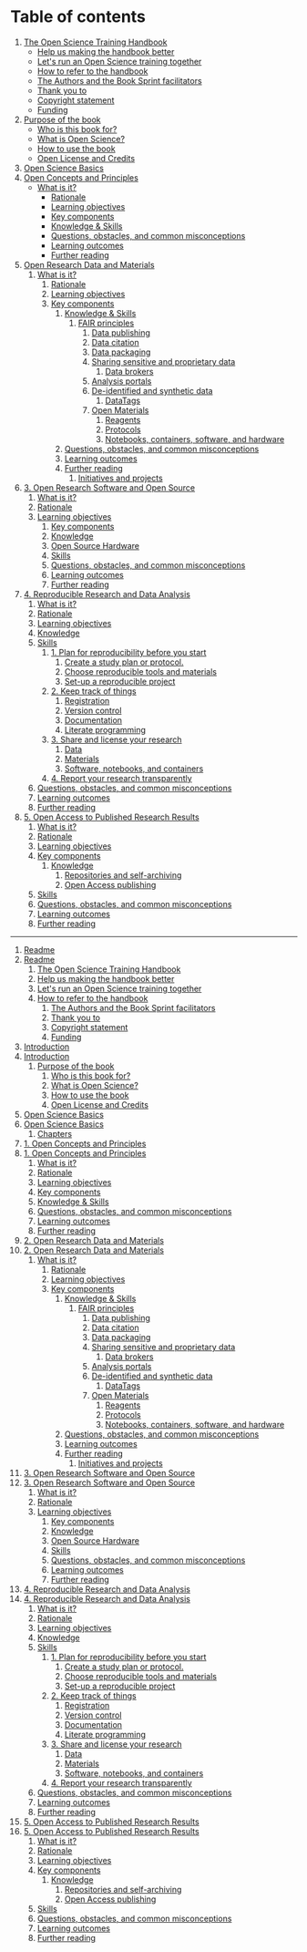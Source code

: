 # Table of contents

1. [The Open Science Training Handbook](openscience-en/chapter_1?id=the-open-science-training-handbook)
    - [Help us making the handbook better](openscience-en/chapter_1.md#H3046972)
    - [Let's run an Open Science training together](openscience-en/chapter_1.md#H8885178)
    - [How to refer to the handbook](openscience-en/chapter_1.md#H4508197)
    - [The Authors and the Book Sprint facilitators](openscience-en/chapter_1.md#the-authors-and-the-book-sprint-facilitators)
    - [Thank you to](openscience-en/chapter_1.md#thank-you-to)
    - [Copyright statement](openscience-en/chapter_1.md#copyright-statement)
    - [Funding](openscience-en/chapter_1.md#funding)
2. [Purpose of the book](openscience-en/chapter_2.md#H6454337)
    - [Who is this book for?](openscience-en/chapter_2.md#who-is-this-book-for)
    - [What is Open Science?](openscience-en/chapter_2.md#what-is-open-science)
    - [How to use the book](openscience-en/chapter_2.md#how-to-use-the-book)
    - [Open License and Credits](openscience-en/chapter_2.md#open-license-and-credits)
3. [Open Science Basics](openscience-en/chapter_3.md)
 1. [Open Concepts and Principles](openscience-en/chapter_4.md)
    - [What is it?](openscience-en/chapter_4.md#what-is-it)
      - [Rationale](openscience-en/chapter_4.md#rationale)
      - [Learning objectives](openscience-en/chapter_4.md#learning-objectives)
      - [Key components](openscience-en/chapter_4.md#key-components)
      - [Knowledge & Skills](openscience-en/chapter_4.md#knowledge--skills)
      - [Questions, obstacles, and common misconceptions](openscience-en/chapter_4.md#questions-obstacles-and-common-misconceptions)
      -  [Learning outcomes](openscience-en/chapter_4.md#learning-outcomes)
      -  [Further reading](openscience-en/chapter_4.md#further-reading)
 2. [Open Research Data and Materials](openscience-en/chapter_5.md)
    1.  [What is it?](openscience-en/chapter_5.md#H4225958)
        1.  [Rationale](openscience-en/chapter_5.md#rationale)
        2.  [Learning objectives](openscience-en/chapter_5.md#learning-objectives)
        3.  [Key components](openscience-en/chapter_5.md#key-components)
            1.  [Knowledge & Skills](openscience-en/chapter_5.md#knowledge--skills)
                1.  [FAIR principles](openscience-en/chapter_5.md#fair-principles)
                    1.  [Data publishing](openscience-en/chapter_5.md#data-publishing)
                    2.  [Data citation](openscience-en/chapter_5.md#data-citation)
                    3.  [Data packaging](openscience-en/chapter_5.md#data-packaging)
                    4.  [Sharing sensitive and proprietary data](openscience-en/chapter_5.md#sharing-sensitive-and-proprietary-data)
                        1.  [Data brokers](openscience-en/chapter_5.md#data-brokers)
                    5.  [Analysis portals](openscience-en/chapter_5.md#analysis-portals)
                    6.  [De-identified and synthetic data](openscience-en/chapter_5.md#de-identified-and-synthetic-data)
                        1.  [DataTags](openscience-en/chapter_5.md#datatags)
                    7.  [Open Materials](openscience-en/chapter_5.md#open-materials)
                        1.  [Reagents](openscience-en/chapter_5.md#reagents)
                        2.  [Protocols](openscience-en/chapter_5.md#protocols)
                        3.  [Notebooks, containers, software, and hardware](openscience-en/chapter_5.md#notebooks-containers-software-and-hardware)
            2.  [Questions, obstacles, and common misconceptions](openscience-en/chapter_5.md#questions-obstacles-and-common-misconceptions)
            3.  [Learning outcomes](openscience-en/chapter_5.md#learning-outcomes)
            4.  [Further reading](openscience-en/chapter_5.md#further-reading)
                1.  [Initiatives and projects](openscience-en/chapter_5.md#initiatives-and-projects)
 3. [3\. Open Research Software and Open Source](openscience-en/chapter_6.md)
    1.  [What is it?](openscience-en/chapter_6.md#H7338861)
    2.  [Rationale](openscience-en/chapter_6.md#rationale)
    3.  [Learning objectives](openscience-en/chapter_6.md#learning-objectives)
        1.  [Key components](openscience-en/chapter_6.md#key-components)
        2.  [Knowledge](openscience-en/chapter_6.md#knowledge)
        3.  [Open Source Hardware](openscience-en/chapter_6.md#open-source-hardware)
        4.  [Skills](openscience-en/chapter_6.md#skills)
        5.  [Questions, obstacles, and common misconceptions](openscience-en/chapter_6.md#questions-obstacles-and-common-misconceptions)
        6.  [Learning outcomes](openscience-en/chapter_6.md#learning-outcomes)
        7.  [Further reading](openscience-en/chapter_6.md#further-reading)
 4. [4\. Reproducible Research and Data Analysis](openscience-en/chapter_7.md)
    1.  [What is it?](openscience-en/chapter_7.md#H6230651)
    2.  [Rationale](openscience-en/chapter_7.md#rationale)
    3.  [Learning objectives](openscience-en/chapter_7.md#learning-objectives)
    4.  [Knowledge](openscience-en/chapter_7.md#knowledge)
    5.  [Skills](openscience-en/chapter_7.md#skills)
        1.  [1\. Plan for reproducibility before you start](openscience-en/chapter_7.md#1-plan-for-reproducibility-before-you-start)
            1.  [Create a study plan or protocol.](openscience-en/chapter_7.md#create-a-study-plan-or-protocol)
            2.  [Choose reproducible tools and materials](openscience-en/chapter_7.md#choose-reproducible-tools-and-materials)
            3.  [Set-up a reproducible project](openscience-en/chapter_7.md#set-up-a-reproducible-project)
        2.  [2\. Keep track of things](openscience-en/chapter_7.md#2-keep-track-of-things)
            1.  [Registration](openscience-en/chapter_7.md#registration)
            2.  [Version control](openscience-en/chapter_7.md#version-control)
            3.  [Documentation](openscience-en/chapter_7.md#documentation)
            4.  [Literate programming](openscience-en/chapter_7.md#literate-programming)
        3.  [3\. Share and license your research](openscience-en/chapter_7.md#3-share-and-license-your-research)
            1.  [Data](openscience-en/chapter_7.md#data)
            2.  [Materials](openscience-en/chapter_7.md#materials)
            3.  [Software, notebooks, and containers](openscience-en/chapter_7.md#software-notebooks-and-containers)
        4.  [4\. Report your research transparently](openscience-en/chapter_7.md#4-report-your-research-transparently)
    6.  [Questions, obstacles, and common misconceptions](openscience-en/chapter_7.md#questions-obstacles-and-common-misconceptions)
    7.  [Learning outcomes](openscience-en/chapter_7.md#learning-outcomes)
    8.  [Further reading](openscience-en/chapter_7.md#further-reading)
8.  [5\. Open Access to Published Research Results](openscience-en/chapter_8.md)
    1.  [What is it?](openscience-en/chapter_8.md#H3753285)
    2.  [Rationale](openscience-en/chapter_8.md#rationale)
    3.  [Learning objectives](openscience-en/chapter_8.md#learning-objectives)
    4.  [Key components](openscience-en/chapter_8.md#key-components)
        1.  [Knowledge](openscience-en/chapter_8.md#knowledge)
            1.  [Repositories and self-archiving](openscience-en/chapter_8.md#H1034391)
            2.  [Open Access publishing](openscience-en/chapter_8.md#H3426161)
    5.  [Skills](openscience-en/chapter_8.md#skills)
    6.  [Questions, obstacles, and common misconceptions](openscience-en/chapter_8.md#questions-obstacles-and-common-misconceptions)
    7.  [Learning outcomes](openscience-en/chapter_8.md#learning-outcomes)
    8.  [Further reading](openscience-en/chapter_8.md#further-reading)


---

<ol>
    <li>
<a href="document-1.html">
    Readme
</a>

</li><li>
<a href="document-1.html#_rh6arh7v6">
    Readme
</a>
<ol>
        <li>
<a href="document-1.html#H9514896">
    The Open Science Training Handbook
</a>

</li><li>
<a href="document-1.html#H3046972">
    Help us making the handbook better
</a>

</li><li>
<a href="document-1.html#H8885178">
    Let's run an Open Science training together
</a>

</li><li>
<a href="document-1.html#H4508197">
    How to refer to the handbook
</a>
<ol>
        <li>
<a href="document-1.html#the-authors-and-the-book-sprint-facilitators">
    The Authors and the Book Sprint facilitators
</a>

</li><li>
<a href="document-1.html#thank-you-to">
    Thank you to
</a>

</li><li>
<a href="document-1.html#copyright-statement">
    Copyright statement
</a>

</li><li>
<a href="document-1.html#funding">
    Funding
</a>

</li>
    </ol>
</li>
    </ol>
</li><li>
<a href="document-2.html">
    Introduction
</a>

</li><li>
<a href="document-2.html#_yewct3d3t">
    Introduction
</a>
<ol>
        <li>
<a href="document-2.html#H6454337">
    Purpose of the book
</a>
<ol>
        <li>
<a href="document-2.html#who-is-this-book-for">
    Who is this book for?
</a>

</li><li>
<a href="document-2.html#what-is-open-science">
    What is Open Science?
</a>

</li><li>
<a href="document-2.html#how-to-use-the-book">
    How to use the book
</a>

</li><li>
<a href="document-2.html#open-license-and-credits">
    Open License and Credits
</a>

</li>
    </ol>
</li>
    </ol>
</li><li>
<a href="document-3.html">
    Open Science Basics
</a>

</li><li>
<a href="document-3.html#_qj559o0t9">
    Open Science Basics
</a>
<ol>
        <li>
<a href="document-3.html#chapters">
    Chapters
</a>

</li>
    </ol>
</li><li>
<a href="document-4.html">
    1. Open Concepts and Principles
</a>

</li><li>
<a href="document-4.html#_k7u11vc7l">
    1. Open Concepts and Principles
</a>
<ol>
        <li>
<a href="document-4.html#what-is-it">
    What is it?
</a>

</li><li>
<a href="document-4.html#rationale">
    Rationale
</a>

</li><li>
<a href="document-4.html#learning-objectives">
    Learning objectives
</a>

</li><li>
<a href="document-4.html#key-components">
    Key components
</a>

</li><li>
<a href="document-4.html#knowledge--skills">
    Knowledge &amp; Skills
</a>

</li><li>
<a href="document-4.html#questions-obstacles-and-common-misconceptions">
    Questions, obstacles, and common misconceptions
</a>

</li><li>
<a href="document-4.html#learning-outcomes">
    Learning outcomes
</a>

</li><li>
<a href="document-4.html#further-reading">
    Further reading
</a>

</li>
    </ol>
</li><li>
<a href="document-5.html">
    2. Open Research Data and Materials
</a>

</li><li>
<a href="document-5.html#_rlqzs9x6b">
    2. Open Research Data and Materials
</a>
<ol>
        <li>
<a href="document-5.html#H4225958">
    What is it?
</a>
<ol>
        <li>
<a href="document-5.html#rationale">
    Rationale
</a>

</li><li>
<a href="document-5.html#learning-objectives">
    Learning objectives
</a>

</li><li>
<a href="document-5.html#key-components">
    Key components
</a>
<ol>
        <li>
<a href="document-5.html#knowledge--skills">
    Knowledge &amp; Skills
</a>
<ol>
        <li>
<a href="document-5.html#fair-principles">
    FAIR principles
</a>
<ol>
        <li>
<a href="document-5.html#data-publishing">
    Data publishing
</a>

</li><li>
<a href="document-5.html#data-citation">
    Data citation
</a>

</li><li>
<a href="document-5.html#data-packaging">
    Data packaging
</a>

</li><li>
<a href="document-5.html#sharing-sensitive-and-proprietary-data">
    Sharing sensitive and proprietary data
</a>
<ol>
        <li>
<a href="document-5.html#data-brokers">
    Data brokers
</a>

</li>
    </ol>
</li><li>
<a href="document-5.html#analysis-portals">
    Analysis portals
</a>

</li><li>
<a href="document-5.html#de-identified-and-synthetic-data">
    De-identified and synthetic data
</a>
<ol>
        <li>
<a href="document-5.html#datatags">
    DataTags
</a>

</li>
    </ol>
</li><li>
<a href="document-5.html#open-materials">
    Open Materials
</a>
<ol>
        <li>
<a href="document-5.html#reagents">
    Reagents
</a>

</li><li>
<a href="document-5.html#protocols">
    Protocols
</a>

</li><li>
<a href="document-5.html#notebooks-containers-software-and-hardware">
    Notebooks, containers, software, and hardware
</a>

</li>
    </ol>
</li>
    </ol>
</li>
    </ol>
</li><li>
<a href="document-5.html#questions-obstacles-and-common-misconceptions">
    Questions, obstacles, and common misconceptions
</a>

</li><li>
<a href="document-5.html#learning-outcomes">
    Learning outcomes
</a>

</li><li>
<a href="document-5.html#further-reading">
    Further reading
</a>
<ol>
        <li>
<a href="document-5.html#initiatives-and-projects">
    Initiatives and projects
</a>

</li>
    </ol>
</li>
    </ol>
</li>
    </ol>
</li>
    </ol>
</li><li>
<a href="document-6.html">
    3. Open Research Software and Open Source
</a>

</li><li>
<a href="document-6.html#_hqhlxtoqq">
    3. Open Research Software and Open Source
</a>
<ol>
        <li>
<a href="document-6.html#H7338861">
    What is it?
</a>

</li><li>
<a href="document-6.html#rationale">
    Rationale
</a>

</li><li>
<a href="document-6.html#learning-objectives">
    Learning objectives
</a>
<ol>
        <li>
<a href="document-6.html#key-components">
    Key components
</a>

</li><li>
<a href="document-6.html#knowledge">
    Knowledge
</a>

</li><li>
<a href="document-6.html#open-source-hardware">
    Open Source Hardware
</a>

</li><li>
<a href="document-6.html#skills">
    Skills
</a>

</li><li>
<a href="document-6.html#questions-obstacles-and-common-misconceptions">
    Questions, obstacles, and common misconceptions
</a>

</li><li>
<a href="document-6.html#learning-outcomes">
    Learning outcomes
</a>

</li><li>
<a href="document-6.html#further-reading">
    Further reading
</a>

</li>
    </ol>
</li>
    </ol>
</li><li>
<a href="document-7.html">
    4. Reproducible Research and Data Analysis
</a>

</li><li>
<a href="document-7.html#_mb34bn7o2">
    4. Reproducible Research and Data Analysis
</a>
<ol>
        <li>
<a href="document-7.html#H6230651">
    What is it?
</a>

</li><li>
<a href="document-7.html#rationale">
    Rationale
</a>

</li><li>
<a href="document-7.html#learning-objectives">
    Learning objectives
</a>

</li><li>
<a href="document-7.html#knowledge">
    Knowledge
</a>

</li><li>
<a href="document-7.html#skills">
    Skills
</a>
<ol>
        <li>
<a href="document-7.html#1-plan-for-reproducibility-before-you-start">
    1. Plan for reproducibility before you start
</a>
<ol>
        <li>
<a href="document-7.html#create-a-study-plan-or-protocol">
    Create a study plan or protocol.
</a>

</li><li>
<a href="document-7.html#choose-reproducible-tools-and-materials">
    Choose reproducible tools and materials
</a>

</li><li>
<a href="document-7.html#set-up-a-reproducible-project">
    Set-up a reproducible project
</a>

</li>
    </ol>
</li><li>
<a href="document-7.html#2-keep-track-of-things">
    2. Keep track of things
</a>
<ol>
        <li>
<a href="document-7.html#registration">
    Registration
</a>

</li><li>
<a href="document-7.html#version-control">
    Version control
</a>

</li><li>
<a href="document-7.html#documentation">
    Documentation
</a>

</li><li>
<a href="document-7.html#literate-programming">
    Literate programming
</a>

</li>
    </ol>
</li><li>
<a href="document-7.html#3-share-and-license-your-research">
    3. Share and license your research
</a>
<ol>
        <li>
<a href="document-7.html#data">
    Data
</a>

</li><li>
<a href="document-7.html#materials">
    Materials
</a>

</li><li>
<a href="document-7.html#software-notebooks-and-containers">
    Software, notebooks, and containers
</a>

</li>
    </ol>
</li><li>
<a href="document-7.html#4-report-your-research-transparently">
    4. Report your research transparently
</a>

</li>
    </ol>
</li><li>
<a href="document-7.html#questions-obstacles-and-common-misconceptions">
    Questions, obstacles, and common misconceptions
</a>

</li><li>
<a href="document-7.html#learning-outcomes">
    Learning outcomes
</a>

</li><li>
<a href="document-7.html#further-reading">
    Further reading
</a>

</li>
    </ol>
</li><li>
<a href="document-8.html">
    5. Open Access to Published Research Results
</a>

</li><li>
<a href="document-8.html#_po82tyrr5">
    5. Open Access to Published Research Results
</a>
<ol>
        <li>
<a href="document-8.html#H3753285">
    What is it?
</a>

</li><li>
<a href="document-8.html#rationale">
    Rationale
</a>

</li><li>
<a href="document-8.html#learning-objectives">
    Learning objectives
</a>

</li><li>
<a href="document-8.html#key-components">
    Key components
</a>
<ol>
        <li>
<a href="document-8.html#knowledge">
    Knowledge
</a>
<ol>
        <li>
<a href="document-8.html#H1034391">
    Repositories and self-archiving
</a>

</li><li>
<a href="document-8.html#H3426161">
    Open Access publishing
</a>

</li>
    </ol>
</li>
    </ol>
</li><li>
<a href="document-8.html#skills">
    Skills
</a>

</li><li>
<a href="document-8.html#questions-obstacles-and-common-misconceptions">
    Questions, obstacles, and common misconceptions
</a>

</li><li>
<a href="document-8.html#learning-outcomes">
    Learning outcomes
</a>

</li><li>
<a href="document-8.html#further-reading">
    Further reading
</a>

</li>
    </ol>
</li>
</ol>

